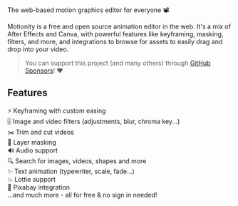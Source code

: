 
The web-based motion graphics editor for everyone 📽

Motionity is a free and open source animation editor in the web. It's a mix of After Effects and Canva, with powerful features like keyframing, masking, filters, and more, and integrations to browse for assets to easily drag and drop into your video.

> You can support this project (and many others) through [GitHub Sponsors](https://github.com/sponsors/alyssaxuu)! ❤️


## Features

⚡️ Keyframing with custom easing<br>
🎚 Image and video filters (adjustments, blur, chroma key...)<br>
✂️ Trim and cut videos<br>
👀 Layer masking<br>
🔊 Audio support<br>
🔍 Search for images, videos, shapes and more<br>
✨ Text animation (typewriter, scale, fade...)<br>
💥 Lottie support<br>
🧩 Pixabay integration<br>
...and much more - all for free & no sign in needed!

#

